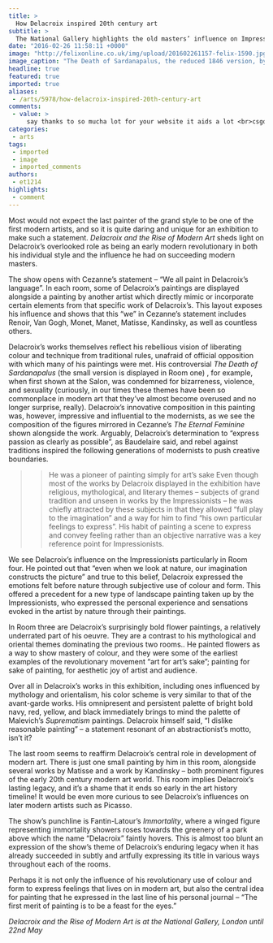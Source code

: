 ```yaml
---
title: >
  How Delacroix inspired 20th century art
subtitle: >
  The National Gallery highlights the old masters’ influence on Impressionists
date: "2016-02-26 11:58:11 +0000"
image: "http://felixonline.co.uk/img/upload/201602261157-felix-1590.jpg"
image_caption: "The Death of Sardanapalus, the reduced 1846 version, by Delacroix "
headline: true
featured: true
imported: true
aliases:
 - /arts/5978/how-delacroix-inspired-20th-century-art
comments:
 - value: >
     say thanks to so mucha lot for your website it aids a lot <br>csgo skins are black http://blog1.de/ZenobiaRuth/3746935/The+info+that+you+need+to+know+about+Tom+Clancy%A1%AFs+the+Division.html
categories:
 - arts
tags:
 - imported
 - image
 - imported_comments
authors:
 - et1214
highlights:
 - comment
---
```


Most would not expect the last painter of the grand style to be one of the first modern artists, and so it is quite daring and unique for an exhibition to make such a statement. _Delacroix and the Rise of Modern Art_ sheds light on Delacroix’s overlooked role as being an early modern revolutionary in both his individual style and the influence he had on succeeding modern masters.

The show opens with Cezanne’s statement – “We all paint in Delacroix’s language”. In each room, some of Delacroix’s paintings are displayed alongside a painting by another artist which directly mimic or incorporate certain elements from that specific work of Delacroix’s. This layout exposes his influence and shows that this “we” in Cezanne’s statement includes Renoir, Van Gogh, Monet, Manet, Matisse, Kandinsky, as well as countless others.

Delacroix’s works themselves reflect his rebellious vision of liberating colour and technique from traditional rules, unafraid of official opposition with which many of his paintings were met. His controversial _The Death of Sardanapalus_ (the small version is displayed in Room one) , for example, when first shown at the Salon, was condemned for bizarreness, violence, and sexuality (curiously, in our times these themes have been so commonplace in modern art that they’ve almost become overused and no longer surprise, really). Delacroix’s innovative composition in this painting was, however, impressive and influential to the modernists, as we see the composition of the figures mirrored in Cezanne’s _The Eternal Feminine_ shown alongside the work. Arguably, Delacroix’s determination to “express passion as clearly as possible”, as Baudelaire said, and rebel against traditions inspired the following generations of modernists to push creative boundaries.
> > He was a pioneer of painting simply for art’s sake
Even though most of the works by Delacroix displayed in the exhibition have religious, mythological, and literary themes – subjects of grand tradition and unseen in works by the Impressionists – he was chiefly attracted by these subjects in that they allowed “full play to the imagination” and a way for him to find “his own particular feelings to express”. His habit of painting a scene to express and convey feeling rather than an objective narrative was a key reference point for Impressionists.

We see Delacroix’s influence on the Impressionists particularly in Room four. He pointed out that “even when we look at nature, our imagination constructs the picture” and true to this belief, Delacroix expressed the emotions felt before nature through subjective use of colour and form. This offered a precedent for a new type of landscape painting taken up by the Impressionists, who expressed the personal experience and sensations evoked in the artist by nature through their paintings.

In Room three are Delacroix’s surprisingly bold flower paintings, a relatively underrated part of his oeuvre.  They are a contrast to his mythological and oriental themes dominating the previous two rooms.. He painted flowers as a way to show mastery of colour, and they were some of the earliest examples of the revolutionary movement “art for art’s sake”; painting for sake of painting, for aesthetic joy of artist and audience.

Over all in Delacroix’s works in this exhibition, including ones influenced by mythology and orientalism, his color scheme is very similar to that of the avant-garde works. His omnipresent and persistent palette of bright bold navy, red, yellow, and black  immediately brings to mind the palette of Malevich’s _Suprematism_ paintings. Delacroix himself said, “I dislike reasonable painting” – a statement resonant of an abstractionist’s motto, isn’t it?

The last room seems to reaffirm Delacroix’s central role in development of modern art. There is just one small painting by him in this room, alongside several works by Matisse and a work by Kandinsky – both prominent figures of the early 20th century modern art world. This room implies Delacroix’s lasting legacy, and it’s a shame that it ends so early in the art history timeline! It would be even more curious to see Delacroix’s influences on later modern artists such as Picasso.

The show’s punchline is Fantin-Latour’s _Immortality_, where a winged figure representing immortality showers roses towards the greenery of a park above which the name “Delacroix” faintly hovers. This is almost too blunt an expression of the show’s theme of Delacroix’s enduring legacy when it has already succeeded in subtly and artfully expressing its title in various ways throughout each of the rooms.

Perhaps it is not only the influence of his revolutionary use of colour and form to express feelings that lives on in modern art, but also the central idea for painting that he expressed in the last line of his personal journal – “The first merit of painting is to be a feast for the eyes.”

_Delacroix and the Rise of Modern Art is at the National Gallery, London until 22nd May_
